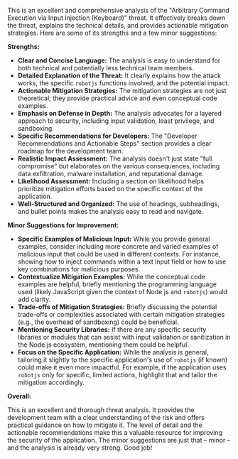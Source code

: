 This is an excellent and comprehensive analysis of the "Arbitrary Command Execution via Input Injection (Keyboard)" threat. It effectively breaks down the threat, explains the technical details, and provides actionable mitigation strategies. Here are some of its strengths and a few minor suggestions:

**Strengths:**

* **Clear and Concise Language:** The analysis is easy to understand for both technical and potentially less technical team members.
* **Detailed Explanation of the Threat:** It clearly explains how the attack works, the specific `robotjs` functions involved, and the potential impact.
* **Actionable Mitigation Strategies:** The mitigation strategies are not just theoretical; they provide practical advice and even conceptual code examples.
* **Emphasis on Defense in Depth:** The analysis advocates for a layered approach to security, including input validation, least privilege, and sandboxing.
* **Specific Recommendations for Developers:** The "Developer Recommendations and Actionable Steps" section provides a clear roadmap for the development team.
* **Realistic Impact Assessment:** The analysis doesn't just state "full compromise" but elaborates on the various consequences, including data exfiltration, malware installation, and reputational damage.
* **Likelihood Assessment:** Including a section on likelihood helps prioritize mitigation efforts based on the specific context of the application.
* **Well-Structured and Organized:** The use of headings, subheadings, and bullet points makes the analysis easy to read and navigate.

**Minor Suggestions for Improvement:**

* **Specific Examples of Malicious Input:** While you provide general examples, consider including more concrete and varied examples of malicious input that could be used in different contexts. For instance, showing how to inject commands within a text input field or how to use key combinations for malicious purposes.
* **Contextualize Mitigation Examples:**  While the conceptual code examples are helpful, briefly mentioning the programming language used (likely JavaScript given the context of Node.js and `robotjs`) would add clarity.
* **Trade-offs of Mitigation Strategies:** Briefly discussing the potential trade-offs or complexities associated with certain mitigation strategies (e.g., the overhead of sandboxing) could be beneficial.
* **Mentioning Security Libraries:** If there are any specific security libraries or modules that can assist with input validation or sanitization in the Node.js ecosystem, mentioning them could be helpful.
* **Focus on the Specific Application:** While the analysis is general, tailoring it slightly to the specific application's use of `robotjs` (if known) could make it even more impactful. For example, if the application uses `robotjs` only for specific, limited actions, highlight that and tailor the mitigation accordingly.

**Overall:**

This is an excellent and thorough threat analysis. It provides the development team with a clear understanding of the risk and offers practical guidance on how to mitigate it. The level of detail and the actionable recommendations make this a valuable resource for improving the security of the application. The minor suggestions are just that – minor – and the analysis is already very strong. Good job!

